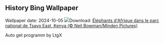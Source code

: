 ## History Bing Wallpaper
Wallpaper date: 2024-10-05
![](https://www.bing.com/th?id=OHR.ElephantTeacher_FR-FR9412681522_UHD.jpg&w=1000)Download: [Éléphants d'Afrique dans le parc national de Tsavo East, Kenya (© Neil Bowman/Minden Pictures)](https://www.bing.com/th?id=OHR.ElephantTeacher_FR-FR9412681522_UHD.jpg)

Auto get programm by LtgX
